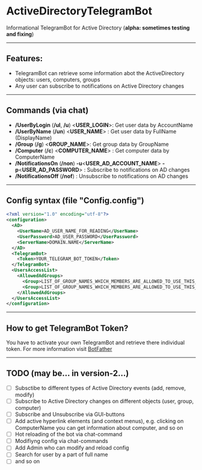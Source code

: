 # ActiveDirectoryTelegramBot
Informational TelegramBot for Active Directory (**alpha: sometimes testing and fixing**)
***
## Features:
* TelegramBot can retrieve some information abot the ActiveDirectory objects: users, computers, groups
* Any user can subscribe to notifications on Active Directory changes
***
## Commands (via chat)
* **/UserByLogin** (__/ul__, __/u__) <**USER_LOGIN**>: Get user data by AccountName
* **/UserByName** (__/un__) <**USER_NAME**> : Get user data by FullName (DisplayName)
* **/Group** (__/g__) <**GROUP_NAME**>: Get group data by GroupName
* **/Computer** (__/c__) <**COMPUTER_NAME**> : Get computer data by ComputerName
* **/NotificationsOn** (__/non__) **-u**<**USER_AD_ACCOUNT_NAME**> **-p**<**USER_AD_PASSWORD**> : Subscribe to notifications on AD changes
* **/NotificationsOff** (__/nof__) : Unsubscribe to notifications on AD changes
***
## Config syntax (file "Config.config")
```xml
<?xml version="1.0" encoding="utf-8"?>
<configuration>
  <AD>
    <UserName>AD_USER_NAME_FOR_READING</UserName>
    <UserPassword>AD_USER_PASSWORD</UserPassword>
    <ServerName>DOMAIN.NAME</ServerName>
  </AD>
  <TelegramBot>
    <Token>YOUR_TELEGRAM_BOT_TOKEN</Token>
  </TelegramBot>
  <UsersAccessList>
    <AllowedAdGroups>
      <Group>LIST_OF_GROUP_NAMES_WHICH_MEMBERS_ARE_ALLOWED_TO_USE_THIS_BOT</Group>
      <Group>LIST_OF_GROUP_NAMES_WHICH_MEMBERS_ARE_ALLOWED_TO_USE_THIS_BOT</Group>
    </AllowedAdGroups>
  </UsersAccessList>
</configuration>
```
***
## How to get TelegramBot Token?
You have to activate your own TelegramBot and retrieve there individual token. For more information visit [BotFather](https://t.me/botfather)
***
## TODO (may be... in version-2...)
- [ ] Subsctibe to different types of Active Directory events (add, remove, modify)
- [ ] Subscribe to Active Directory changes on different objects (user, group, computer)
- [ ] Subscribe and Unsubscribe via GUI-buttons
- [ ] Add active hyperlink elements (and context menus), e.g. clicking on ComputerName you can get information about computer, and so on
- [ ] Hot reloading of the bot via chat-command
- [ ] Modifiyng config via chat-commands
- [ ] Add Admin who can modify and reload config
- [ ] Search for user by a part of full name
- [ ] and so on
